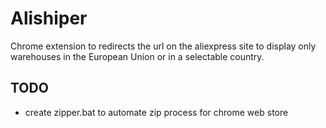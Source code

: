 # Alishiper

Chrome extension to redirects the url on the aliexpress site to display only warehouses in the European Union or in a selectable country.

## TODO

- create zipper.bat to automate zip process for chrome web store
